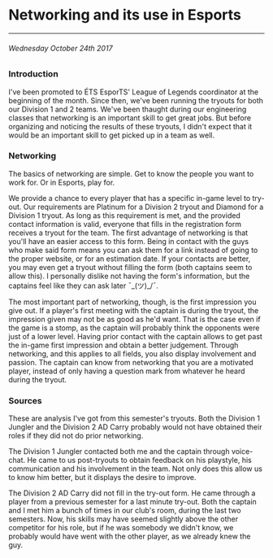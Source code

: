 # Networking and its use in Esports

------------

###### Wednesday October 24th 2017

### Introduction

I've been promoted to ÉTS EsporTS' League of Legends coordinator at the beginning of the month.
Since then, we've been running the tryouts for both our Division 1 and 2 teams.
We've been thaught during our engineering classes that networking is an important skill to get great jobs.
But before organizing and noticing the results of these tryouts, I didn't expect that it would be an important skill to get picked up in a team as well.

### Networking

The basics of networking are simple.
Get to know the people you want to work for.
Or in Esports, play for.

We provide a chance to every player that has a specific in-game level to try-out.
Our requirements are Platinum for a Division 2 tryout and Diamond for a Division 1 tryout.
As long as this requirement is met, and the provided contact information is valid, everyone that fills in the registration form receives a tryout for the team.
The first advantage of networking is that you'll have an easier access to this form.
Being in contact with the guys who make said form means you can ask them for a link instead of going to the proper website, or for an estimation date.
If your contacts are better, you may even get a tryout without filling the form (both captains seem to allow this). 
I personally dislike not having the form's information, but the captains feel like they can ask later ¯\_(ツ)_/¯.

The most important part of networking, though, is the first impression you give out.
If a player's first meeting with the captain is during the tryout, the impression given may not be as good as he'd want.
That is the case even if the game is a stomp, as the captain will probably think the opponents were just of a lower level.
Having prior contact with the captain allows to get past the in-game first impression and obtain a better judgement.
Through networking, and this applies to all fields, you also display involvement and passion.
The captain can know from networking that you are a motivated player, instead of only having a question mark from whatever he heard during the tryout.

### Sources

These are analysis I've got from this semester's tryouts.
Both the Division 1 Jungler and the Division 2 AD Carry probably would not have obtained their roles if they did not do prior networking.

The Division 1 Jungler contacted both me and the captain through voice-chat. 
He came to us post-tryouts to obtain feedback on his playstyle, his communication and his involvement in the team.
Not only does this allow us to know him better, but it displays the desire to improve.

The Division 2 AD Carry did not fill in the try-out form.
He came through a player from a previous semester for a last minute try-out.
Both the captain and I met him a bunch of times in our club's room, during the last two semesters.
Now, his skills may have seemed slightly above the other competitor for his role, but if he was somebody we didn't know, we probably would have went with the other player, as we already knew the guy.
